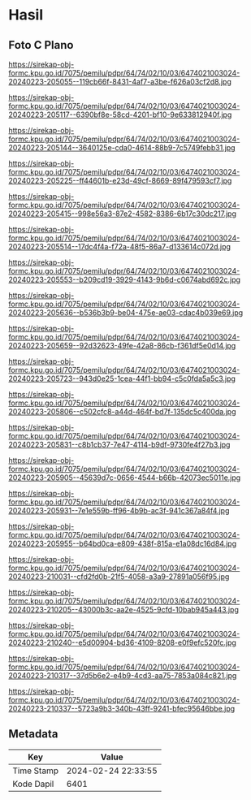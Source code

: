 # Hasil

## Foto C Plano

https://sirekap-obj-formc.kpu.go.id/7075/pemilu/pdpr/64/74/02/10/03/6474021003024-20240223-205055--119cb66f-8431-4af7-a3be-f626a03cf2d8.jpg

https://sirekap-obj-formc.kpu.go.id/7075/pemilu/pdpr/64/74/02/10/03/6474021003024-20240223-205117--6390bf8e-58cd-4201-bf10-9e633812940f.jpg

https://sirekap-obj-formc.kpu.go.id/7075/pemilu/pdpr/64/74/02/10/03/6474021003024-20240223-205144--3640125e-cda0-4614-88b9-7c5749febb31.jpg

https://sirekap-obj-formc.kpu.go.id/7075/pemilu/pdpr/64/74/02/10/03/6474021003024-20240223-205225--ff44601b-e23d-49cf-8669-89f479593cf7.jpg

https://sirekap-obj-formc.kpu.go.id/7075/pemilu/pdpr/64/74/02/10/03/6474021003024-20240223-205415--998e56a3-87e2-4582-8386-6b17c30dc217.jpg

https://sirekap-obj-formc.kpu.go.id/7075/pemilu/pdpr/64/74/02/10/03/6474021003024-20240223-205514--17dc4f4a-f72a-48f5-86a7-d133614c072d.jpg

https://sirekap-obj-formc.kpu.go.id/7075/pemilu/pdpr/64/74/02/10/03/6474021003024-20240223-205553--b209cd19-3929-4143-9b6d-c0674abd692c.jpg

https://sirekap-obj-formc.kpu.go.id/7075/pemilu/pdpr/64/74/02/10/03/6474021003024-20240223-205636--b536b3b9-be04-475e-ae03-cdac4b039e69.jpg

https://sirekap-obj-formc.kpu.go.id/7075/pemilu/pdpr/64/74/02/10/03/6474021003024-20240223-205659--92d32623-49fe-42a8-86cb-f361df5e0d14.jpg

https://sirekap-obj-formc.kpu.go.id/7075/pemilu/pdpr/64/74/02/10/03/6474021003024-20240223-205723--943d0e25-1cea-44f1-bb94-c5c0fda5a5c3.jpg

https://sirekap-obj-formc.kpu.go.id/7075/pemilu/pdpr/64/74/02/10/03/6474021003024-20240223-205806--c502cfc8-a44d-464f-bd7f-135dc5c400da.jpg

https://sirekap-obj-formc.kpu.go.id/7075/pemilu/pdpr/64/74/02/10/03/6474021003024-20240223-205831--c8b1cb37-7e47-4114-b9df-9730fe4f27b3.jpg

https://sirekap-obj-formc.kpu.go.id/7075/pemilu/pdpr/64/74/02/10/03/6474021003024-20240223-205905--45639d7c-0656-4544-b66b-42073ec5011e.jpg

https://sirekap-obj-formc.kpu.go.id/7075/pemilu/pdpr/64/74/02/10/03/6474021003024-20240223-205931--7e1e559b-ff96-4b9b-ac3f-941c367a84f4.jpg

https://sirekap-obj-formc.kpu.go.id/7075/pemilu/pdpr/64/74/02/10/03/6474021003024-20240223-205955--b64bd0ca-e809-438f-815a-e1a08dc16d84.jpg

https://sirekap-obj-formc.kpu.go.id/7075/pemilu/pdpr/64/74/02/10/03/6474021003024-20240223-210031--cfd2fd0b-21f5-4058-a3a9-27891a056f95.jpg

https://sirekap-obj-formc.kpu.go.id/7075/pemilu/pdpr/64/74/02/10/03/6474021003024-20240223-210205--43000b3c-aa2e-4525-9cfd-10bab945a443.jpg

https://sirekap-obj-formc.kpu.go.id/7075/pemilu/pdpr/64/74/02/10/03/6474021003024-20240223-210240--e5d00904-bd36-4109-8208-e0f9efc520fc.jpg

https://sirekap-obj-formc.kpu.go.id/7075/pemilu/pdpr/64/74/02/10/03/6474021003024-20240223-210317--37d5b6e2-e4b9-4cd3-aa75-7853a084c821.jpg

https://sirekap-obj-formc.kpu.go.id/7075/pemilu/pdpr/64/74/02/10/03/6474021003024-20240223-210337--5723a9b3-340b-43ff-9241-bfec95646bbe.jpg


## Metadata

| Key        | Value               |
| ---------- | ------------------- |
| Time Stamp | 2024-02-24 22:33:55 |
| Kode Dapil | 6401                |



